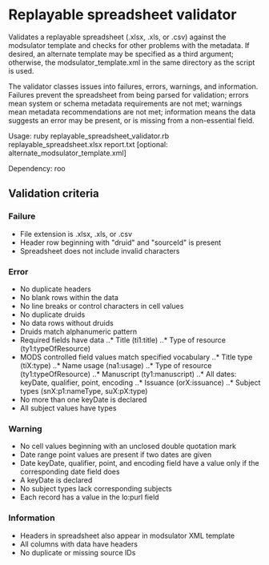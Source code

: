 # Replayable spreadsheet validator

Validates a replayable spreadsheet (.xlsx, .xls, or .csv) against the modsulator template and checks for other problems with the metadata. If desired, an alternate template may be specified as a third argument; otherwise, the modsulator_template.xml in the same directory as the script is used.

The validator classes issues into failures, errors, warnings, and information. Failures prevent the spreadsheet from being parsed for validation; errors mean system or schema metadata requirements are not met; warnings mean metadata recommendations are not met; information means the data suggests an error may be present, or is missing from a non-essential field.

Usage: ruby replayable_spreadsheet_validator.rb replayable_spreadsheet.xlsx report.txt [optional: alternate_modsulator_template.xml]

Dependency: roo

## Validation criteria

### Failure
* File extension is .xlsx, .xls, or .csv
* Header row beginning with "druid" and "sourceId" is present
* Spreadsheet does not include invalid characters

### Error
* No duplicate headers
* No blank rows within the data
* No line breaks or control characters in cell values
* No duplicate druids
* No data rows without druids
* Druids match alphanumeric pattern
* Required fields have data
..* Title (ti1:title)
..* Type of resource (ty1:typeOfResource)
* MODS controlled field values match specified vocabulary
..* Title type (tiX:type)
..* Name usage (na1:usage)
..* Type of resource (ty1:typeOfResource)
..* Manuscript (ty1:manuscript)
..* All dates: keyDate, qualifier, point, encoding
..* Issuance (orX:issuance)
..* Subject types (snX:p1:nameType, suX:pX:type)
* No more than one keyDate is declared
* All subject values have types

### Warning
* No cell values beginning with an unclosed double quotation mark
* Date range point values are present if two dates are given
* Date keyDate, qualifier, point, and encoding field have a value only if the corresponding date field does
* A keyDate is declared
* No subject types lack corresponding subjects
* Each record has a value in the lo:purl field

### Information
* Headers in spreadsheet also appear in modsulator XML template
* All columns with data have headers
* No duplicate or missing source IDs
